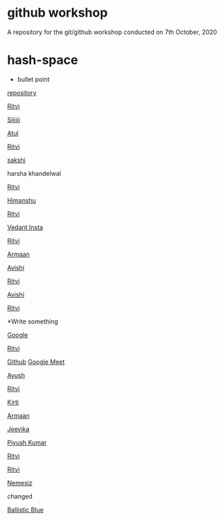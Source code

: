 # github workshop
A repository for the git/github workshop conducted on 7th October, 2020
# hash-space
- bullet point


[repository](https://github.com/)


[Ritvi](ww.instagram.com/frenzy.works)



[Siiiiii](www.instagram.com/nemesiz_10/)




[Atul](www.google.co.in)


[Ritvi](ww.instagram.com/frenzy.wors)

[sakshi](ww.github.com)


harsha khandelwal


[Ritvi](ww.instagram.com/frenzy.wors)



[Himanshu](https://github.com/xSirDeadShotx)


[Ritvi](ww.instagram.com/frenzy.works)




[Vedant Insta](www.instagram.com/vedant_1707)

[Ritvi](ww.instagram.com/frenzy.works)
 

[Armaan](https://www.youtube.com/watch?v=dQw4w9WgXcQ&ab_channel=RickAstleyVEVO)


[Avishi](https://github.com/XxhackergirlxX)

[Ritvi](ww.instagram.com/frenzy.works)



[Avishi](https://github.com/XxhackergirlxX)

[Ritvi](ww.instagram.com/frenzy.works)

*Write something



[Google](google.com)

[Ritvi](ww.instagram.com/frenzy.wors)




[Github](https://github.com/Thepetapixl)
[Google Meet](https://meet.google.com/hzj-gjjz-biw)



[Ayush](https://twitter.com/ayushb_tweets)

[Ritvi](ww.instagram.com/frenzy.wors)




[Kirti](https://www.linkedin.com/in/kirti-chand-74b7a21a4/)

[Armaan](https://www.youtube.com/watch?v=dQw4w9WgXcQ&ab_channel=RickAstleyVEVO)

[Jeevika](www.google.com)




[Piyush Kumar](www.instagram.com/piyushrock1710) 

[Ritvi](ww.instagram.com/frenzy.works)


[Ritvi](ww.instagram.com/frenzy.wors)

[Nemesiz](www.instagram.com/nemesiz_10/)




changed

[Ballistic Blue](www.instagram.com/ballistic_blue_)


